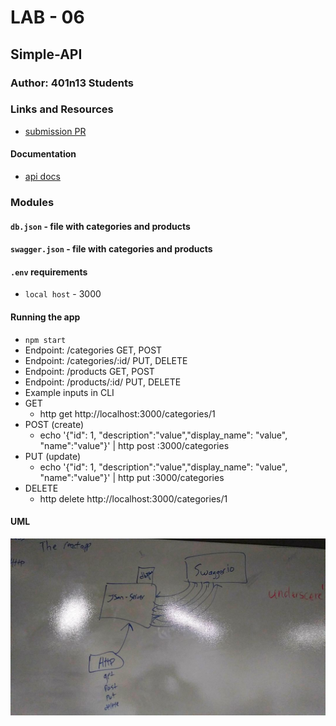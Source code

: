 # LAB - 06

## Simple-API

### Author: 401n13 Students

### Links and Resources
* [submission PR](http://xyz.com)

#### Documentation
* [api docs](https://app.swaggerhub.com/apis/JCode1986/simple-api/0.1)

### Modules
#### `db.json` - file with categories and products
#### `swagger.json` - file with categories and products

#### `.env` requirements
* `local host` - 3000

#### Running the app
* `npm start`
* Endpoint: /categories GET, POST
* Endpoint: /categories/:id/ PUT, DELETE
* Endpoint: /products GET, POST
* Endpoint: /products/:id/ PUT, DELETE
* Example inputs in CLI
* GET
  * http get http://localhost:3000/categories/1
* POST (create)
  * echo '{"id": 1, "description":"value","display_name": "value", "name":"value"}' | http post :3000/categories
* PUT (update)
  * echo '{"id": 1, "description":"value","display_name": "value", "name":"value"}' | http put :3000/categories
* DELETE
  * http delete http://localhost:3000/categories/1

#### UML
![UML](./images/UML.jpg)
